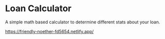 # Loan Calculator
 A simple math based calculator to determine different stats about your loan. 

https://friendly-noether-fd5654.netlify.app/
